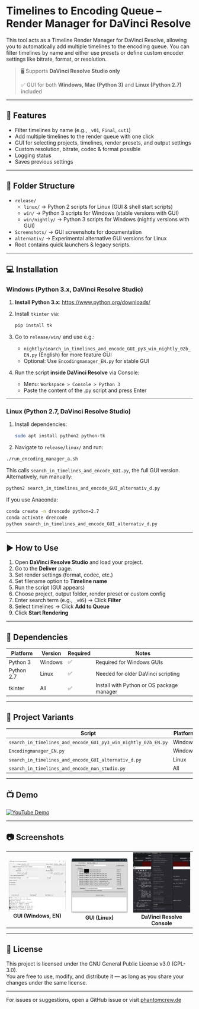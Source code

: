 # Timelines to Encoding Queue – Render Manager for DaVinci Resolve

This tool acts as a Timeline Render Manager for DaVinci Resolve, allowing you to automatically add multiple timelines to the encoding queue.
You can filter timelines by name and either use presets or define custom encoder settings like bitrate, format, or resolution.

> 🖥 Supports **DaVinci Resolve Studio only**
> 
> ✅ GUI for both **Windows, Mac (Python 3)** and **Linux (Python 2.7)** included

---

## 🔧 Features

- Filter timelines by name (e.g., `_v01`, `Final`, `cut1`)
- Add multiple timelines to the render queue with one click
- GUI for selecting projects, timelines, render presets, and output settings
- Custom resolution, bitrate, codec & format possible
- Logging status
- Saves previous settings

---

## 📁 Folder Structure

- `release/`
  - `linux/` → Python 2 scripts for Linux (GUI & shell start scripts)
  - `win/` → Python 3 scripts for Windows (stable versions with GUI)
  - `win/nightly/` → Python 3 scripts for Windows (nightly versions with GUI)
- `Screenshots/` → GUI screenshots for documentation
- `alternativ/` → Experimental alternative GUI versions for Linux
- Root contains quick launchers & legacy scripts.

---

## 💻 Installation

### Windows (Python 3.x, DaVinci Resolve Studio)

1. **Install Python 3.x**: https://www.python.org/downloads/
2. Install `tkinter` via:

    ```bash
    pip install tk
    ```

3. Go to `release/win/` and use e.g.:
    - `nightly/search_in_timelines_and_encode_GUI_py3_win_nightly_02b_EN.py` (English) for more feature GUI
    - Optional: Use `Encodingmanager_EN.py` for stable GUI

4. Run the script **inside DaVinci Resolve** via Console:
    - Menu: `Workspace > Console > Python 3`
    - Paste the content of the .py script and press Enter

---

### Linux (Python 2.7, DaVinci Resolve Studio)

1. Install dependencies:

    ```bash
    sudo apt install python2 python-tk
    ```

2. Navigate to `release/linux/` and run:

```bash
./run_encoding_manager_a.sh
```

This calls `search_in_timelines_and_encode_GUI.py`, the full GUI version.
Alternatively, run manually:

```bash
python2 search_in_timelines_and_encode_GUI_alternativ_d.py
```

If you use Anaconda:

```bash
conda create -n drencode python=2.7
conda activate drencode
python search_in_timelines_and_encode_GUI_alternativ_d.py
```

---

## ▶ How to Use

1. Open **DaVinci Resolve Studio** and load your project.
2. Go to the **Deliver** page.
3. Set render settings (format, codec, etc.)
4. Set filename option to **Timeline name**
5. Run the script (GUI appears)
6. Choose project, output folder, render preset or custom config
7. Enter search term (e.g., `_v05`) → Click **Filter**
8. Select timelines → Click **Add to Queue**
9. Click **Start Rendering**

---


## 🧩 Dependencies

| Platform | Version | Required | Notes |
|---------|---------|----------|-------|
| Python 3 | Windows | ✅ | Required for Windows GUIs |
| Python 2.7 | Linux | ✅ | Needed for older DaVinci scripting |
| tkinter | All | ✅ | Install with Python or OS package manager |

---

## 📁 Project Variants

| Script | Platform | Language | UI | Path |
|--------|----------|----------|----|------|
| `search_in_timelines_and_encode_GUI_py3_win_nightly_02b_EN.py` | Windows | EN | ✅ | `release/win/nightly/` |
| `Encodingmanager_EN.py` | Windows | EN | ✅ | `release/win/nightly/` |
| `search_in_timelines_and_encode_GUI_alternativ_d.py` | Linux | DE | ✅ | `release/linux/` |
| `search_in_timelines_and_encode_non_studio.py` | All | EN | ❌ | root (legacy) |

---

## 📺 Demo

[![YouTube Demo](http://img.youtube.com/vi/iSUb798p8DM/0.jpg)](http://www.youtube.com/watch?v=iSUb798p8DM)

---
## 📷 Screenshots

<table>
  <tr>
    <td align="center" width="33%">
      <img src="Screenshots/search_in_timelines_and_encode_GUI_py3_win_nightly_02b_EN.PNG" width="250px"><br>
      <strong>GUI (Windows, EN)</strong>
    </td>
    <td align="center" width="33%">
      <img src="Screenshots/search_in_timelines_and_encode_GUI_d_screenshot.png" width="250px"><br>
      <strong>GUI (Linux)</strong>
    </td>
    <td align="center" width="33%">
      <img src="Screenshots/Encodingmanager_py3_win_release_EN_2025_05_03.PNG" width="250px"><br>
      <strong>DaVinci Resolve Console</strong>
    </td>
  </tr>
</table>



---

## 📄 License

This project is licensed under the GNU General Public License v3.0 (GPL-3.0).  
You are free to use, modify, and distribute it — as long as you share your changes under the same license.

---

For issues or suggestions, open a GitHub issue or visit [phantomcrew.de](https://phantomcrew.de)
